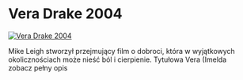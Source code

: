 Vera Drake 2004 
=============
[![Vera Drake 2004 ](http://vidos.pl/images/player.gif)](http://vidos.pl/vera-drake-2004)

 Mike Leigh stworzył przejmujący film o dobroci, która w wyjątkowych okolicznościach może nieść ból i cierpienie. Tytułowa Vera (Imelda zobacz pełny opis
